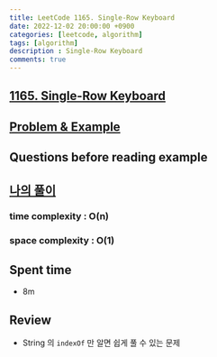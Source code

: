 ```yaml
---
title: LeetCode 1165. Single-Row Keyboard
date: 2022-12-02 20:00:00 +0900
categories: [leetcode, algorithm]
tags: [algorithm]
description : Single-Row Keyboard
comments: true
---
```


## [1165. Single-Row Keyboard](https://github.com/ssang1105/LeetCode/tree/master/1165-single-row-keyboard)

## [Problem & Example](https://github.com/ssang1105/LeetCode/tree/master/1198-find-smallest-common-element-in-all-rows)


## Questions before reading example

## [나의 풀이](https://github.com/ssang1105/LeetCode/blob/master/1165-single-row-keyboard/1165-single-row-keyboard.java)
### time complexity : O(n)
### space complexity : O(1)
## Spent time
* 8m

## Review
* String 의 `indexOf` 만 알면 쉽게 풀 수 있는 문제
